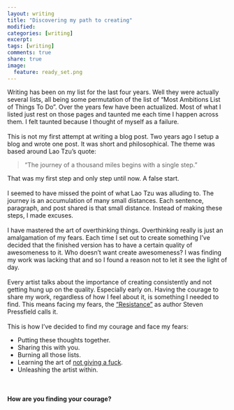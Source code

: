 ```yaml
---
layout: writing
title: "Discovering my path to creating"
modified:
categories: [writing]
excerpt:
tags: [writing]
comments: true
share: true
image:
  feature: ready_set.png
---
```


Writing has been on my list for the last four years. Well they were actually several lists, all being some permutation of the list of “Most Ambitions List of Things To Do”. Over the years few have been actualized. Most of what I listed just rest on those pages and taunted me each time I happen across them. I felt taunted because I thought of myself as a failure.
<br>
<br>
This is not my first attempt at writing a blog post. Two years ago I setup a blog and wrote one post. It was short and philosophical. The theme was based around Lao Tzu’s quote: 

>“The journey of a thousand miles begins with a single step.” 

That was my first step and only step until now. A false start.
<br>
<br>
I seemed to have missed the point of what Lao Tzu was alluding to. The journey is an accumulation of many small distances. Each sentence, paragraph, and post shared is that small distance. Instead of making these steps, I made excuses.
<br>
<br>
I have mastered the art of overthinking things. Overthinking really is just an amalgamation of my fears. Each time I set out to create something I’ve decided that the finished version has to have a certain quality of awesomeness to it. Who doesn’t want create awesomeness? I was finding my work was lacking that and so I found a reason not to let it see the light of day.
<br>
<br>
Every artist talks about the importance of creating consistently and not getting hung up on the quality. Especially early on. Having the courage to share my work, regardless of how I feel about it, is something I needed to find. This means facing my fears, the [“Resistance”](http://www.stevenpressfield.com/2013/11/resistance-and-self-loathing/) as author Steven Pressfield calls it.
<br>
<br>
This is how I’ve decided to find my courage and face my fears:

* Putting these thoughts together.
* Sharing this with you.
* Burning all those lists.
* Learning the art of [not giving a fuck](http://markmanson.net/not-giving-a-fuck).
* Unleashing the artist within.
<br>

#### How are you finding your courage?